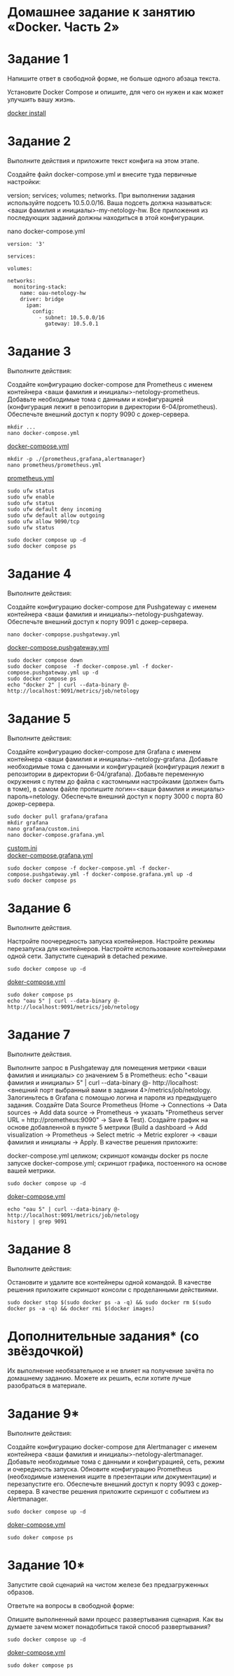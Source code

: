 # Домашнее задание к занятию «Docker. Часть 2»

# Задание 1
Напишите ответ в свободной форме, не больше одного абзаца текста.

Установите Docker Compose и опишите, для чего он нужен и как может улучшить вашу жизнь.

[docker install](https://github.com/Kovrei/home_work/blob/main/docker/docker%20install.md)

# Задание 2
Выполните действия и приложите текст конфига на этом этапе.

Создайте файл docker-compose.yml и внесите туда первичные настройки:

version;
services;
volumes;
networks.
При выполнении задания используйте подсеть 10.5.0.0/16. Ваша подсеть должна называться: <ваши фамилия и инициалы>-my-netology-hw. Все приложения из последующих заданий должны находиться в этой конфигурации.

nano docker-compose.yml

```
version: '3'

services:

volumes:

networks:
  monitoring-stack:
    name: oau-netology-hw
    driver: bridge
      ipam:
        config:
          - subnet: 10.5.0.0/16
            gateway: 10.5.0.1
```

# Задание 3
Выполните действия:

Создайте конфигурацию docker-compose для Prometheus с именем контейнера <ваши фамилия и инициалы>-netology-prometheus.
Добавьте необходимые тома с данными и конфигурацией (конфигурация лежит в репозитории в директории 6-04/prometheus).
Обеспечьте внешний доступ к порту 9090 c докер-сервера.

```
mkdir ...  
nano docker-compose.yml 
```
[docker-compose.yml](https://github.com/Kovrei/home_work/blob/main/docker/part2/prometheus/docker-compose.prometheus.yml)
```
mkdir -p ./{prometheus,grafana,alertmanager}  
nano prometheus/prometheus.yml
```
[prometheus.yml](https://github.com/Kovrei/home_work/blob/main/docker/part2/prometheus/prometheus.yml)
```
sudo ufw status  
sudo ufw enable  
sudo ufw status  
sudo ufw default deny incoming  
sudo ufw default allow outgoing  
sudo ufw allow 9090/tcp  
sudo ufw status  
```
```
sudo docker compose up -d  
sudo docker compose ps 
```

# Задание 4
Выполните действия:

Создайте конфигурацию docker-compose для Pushgateway с именем контейнера <ваши фамилия и инициалы>-netology-pushgateway.
Обеспечьте внешний доступ к порту 9091 c докер-сервера.
```
nano docker-compopse.pushgateway.yml
```
[docker-compose.pushgateway.yml](https://github.com/Kovrei/home_work/blob/main/docker/part2/pushgateway/docker-compose.prometheus-pushgateway.yml)
```
sudo docker compose down  
sudo docker compose  -f docker-compose.yml -f docker-compose.pushgateway.yml up -d  
sudo docker compose ps  
echo "docker 2" | curl --data-binary @- http://localhost:9091/metrics/job/netology  
```

# Задание 5
Выполните действия:

Создайте конфигурацию docker-compose для Grafana с именем контейнера <ваши фамилия и инициалы>-netology-grafana.
Добавьте необходимые тома с данными и конфигурацией (конфигурация лежит в репозитории в директории 6-04/grafana).
Добавьте переменную окружения с путем до файла с кастомными настройками (должен быть в томе), в самом файле пропишите логин=<ваши фамилия и инициалы> пароль=netology.
Обеспечьте внешний доступ к порту 3000 c порта 80 докер-сервера.



```
sudo docker pull grafana/grafana  
mkdir grafana  
nano grafana/custom.ini
nano docker-compose.grafana.yml
```
[custom.ini](https://github.com/Kovrei/home_work/blob/main/docker/part2/grafana/custom.ini)  
[docker-compose.grafana.yml](https://github.com/Kovrei/home_work/blob/main/docker/part2/grafana/docker-compose.grafana.yml) 
```
sudo docker compose -f docker-compose.yml -f docker-compose.pushgateway.yml -f docker-compose.grafana.yml up -d  
sudo docker compose ps  
```


# Задание 6
Выполните действия.

Настройте поочередность запуска контейнеров.
Настройте режимы перезапуска для контейнеров.
Настройте использование контейнерами одной сети.
Запустите сценарий в detached режиме.
```
sudo docker compose up -d
```
[doker-compose.yml](https://github.com/Kovrei/home_work/blob/main/docker/part2/docker-compose.yml)
```
sudo doker compose ps
echo "oau 5" | curl --data-binary @- http://localhost:9091/metrics/job/netology
```


# Задание 7
Выполните действия.

Выполните запрос в Pushgateway для помещения метрики <ваши фамилия и инициалы> со значением 5 в Prometheus: echo "<ваши фамилия и инициалы> 5" | curl --data-binary @- http://localhost:<внешний порт выбранный вами в задании 4>/metrics/job/netology.
Залогиньтесь в Grafana с помощью логина и пароля из предыдущего задания.
Cоздайте Data Source Prometheus (Home -> Connections -> Data sources -> Add data source -> Prometheus -> указать "Prometheus server URL = http://prometheus:9090" -> Save & Test).
Создайте график на основе добавленной в пункте 5 метрики (Build a dashboard -> Add visualization -> Prometheus -> Select metric -> Metric explorer -> <ваши фамилия и инициалы -> Apply.
В качестве решения приложите:

docker-compose.yml целиком;
скриншот команды docker ps после запуске docker-compose.yml;
скриншот графика, постоенного на основе вашей метрики.

```
sudo docker compose up -d
```
[doker-compose.yml](https://github.com/Kovrei/home_work/blob/main/docker/part2/docker-compose.yml)
```
echo "oau 5" | curl --data-binary @- http://localhost:9091/metrics/job/netology
history | grep 9091
```

# Задание 8
Выполните действия:

Остановите и удалите все контейнеры одной командой.
В качестве решения приложите скриншот консоли с проделанными действиями.

```
sudo docker stop $(sudo docker ps -a -q) && sudo docker rm $(sudo docker ps -a -q) && docker rmi $(docker images)
```


# Дополнительные задания* (со звёздочкой)
Их выполнение необязательное и не влияет на получение зачёта по домашнему заданию. Можете их решить, если хотите лучше разобраться в материале.

# Задание 9*
Выполните действия:

Создайте конфигурацию docker-compose для Alertmanager с именем контейнера <ваши фамилия и инициалы>-netology-alertmanager.
Добавьте необходимые тома с данными и конфигурацией, сеть, режим и очередность запуска.
Обновите конфигурацию Prometheus (необходимые изменения ищите в презентации или документации) и перезапустите его.
Обеспечьте внешний доступ к порту 9093 c докер-сервера.
В качестве решения приложите скриншот с событием из Alertmanager.

```
sudo docker compose up -d
```
[doker-compose.yml](https://github.com/Kovrei/home_work/blob/main/docker/part2/alertmanager/docker-compose.alertmanager.yml)
```
sudo doker compose ps
```

# Задание 10*
Запустите свой сценарий на чистом железе без предзагруженных образов.

Ответьте на вопросы в свободной форме:

Опишите выполненный вами процесс развертывания сценария.
Как вы думаете зачем может понадобиться такой способ развертывания?

```
sudo docker compose up -d
```
[doker-compose.yml](https://github.com/Kovrei/home_work/blob/main/docker/part2/docker-compose.all.yml)
```
sudo doker compose ps
```

